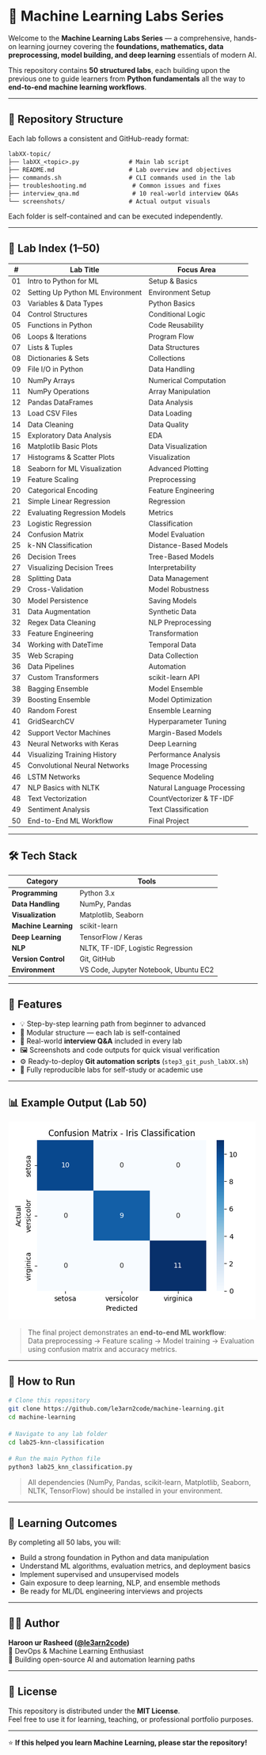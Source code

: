 # 🧠 Machine Learning Labs Series

Welcome to the **Machine Learning Labs Series** — a comprehensive, hands-on learning journey covering the **foundations, mathematics, data preprocessing, model building, and deep learning** essentials of modern AI.

This repository contains **50 structured labs**, each building upon the previous one to guide learners from **Python fundamentals** all the way to **end-to-end machine learning workflows**.

---

## 📂 Repository Structure

Each lab follows a consistent and GitHub-ready format:

```
labXX-topic/
├── labXX_<topic>.py              # Main lab script
├── README.md                     # Lab overview and objectives
├── commands.sh                   # CLI commands used in the lab
├── troubleshooting.md             # Common issues and fixes
├── interview_qna.md               # 10 real-world interview Q&As
└── screenshots/                  # Actual output visuals
```

Each folder is self-contained and can be executed independently.

---

## 🧩 Lab Index (1–50)

| # | Lab Title | Focus Area |
|:-:|------------|------------|
| 01 | Intro to Python for ML | Setup & Basics |
| 02 | Setting Up Python ML Environment | Environment Setup |
| 03 | Variables & Data Types | Python Basics |
| 04 | Control Structures | Conditional Logic |
| 05 | Functions in Python | Code Reusability |
| 06 | Loops & Iterations | Program Flow |
| 07 | Lists & Tuples | Data Structures |
| 08 | Dictionaries & Sets | Collections |
| 09 | File I/O in Python | Data Handling |
| 10 | NumPy Arrays | Numerical Computation |
| 11 | NumPy Operations | Array Manipulation |
| 12 | Pandas DataFrames | Data Analysis |
| 13 | Load CSV Files | Data Loading |
| 14 | Data Cleaning | Data Quality |
| 15 | Exploratory Data Analysis | EDA |
| 16 | Matplotlib Basic Plots | Data Visualization |
| 17 | Histograms & Scatter Plots | Visualization |
| 18 | Seaborn for ML Visualization | Advanced Plotting |
| 19 | Feature Scaling | Preprocessing |
| 20 | Categorical Encoding | Feature Engineering |
| 21 | Simple Linear Regression | Regression |
| 22 | Evaluating Regression Models | Metrics |
| 23 | Logistic Regression | Classification |
| 24 | Confusion Matrix | Model Evaluation |
| 25 | k-NN Classification | Distance-Based Models |
| 26 | Decision Trees | Tree-Based Models |
| 27 | Visualizing Decision Trees | Interpretability |
| 28 | Splitting Data | Data Management |
| 29 | Cross-Validation | Model Robustness |
| 30 | Model Persistence | Saving Models |
| 31 | Data Augmentation | Synthetic Data |
| 32 | Regex Data Cleaning | NLP Preprocessing |
| 33 | Feature Engineering | Transformation |
| 34 | Working with DateTime | Temporal Data |
| 35 | Web Scraping | Data Collection |
| 36 | Data Pipelines | Automation |
| 37 | Custom Transformers | scikit-learn API |
| 38 | Bagging Ensemble | Model Ensemble |
| 39 | Boosting Ensemble | Model Optimization |
| 40 | Random Forest | Ensemble Learning |
| 41 | GridSearchCV | Hyperparameter Tuning |
| 42 | Support Vector Machines | Margin-Based Models |
| 43 | Neural Networks with Keras | Deep Learning |
| 44 | Visualizing Training History | Performance Analysis |
| 45 | Convolutional Neural Networks | Image Processing |
| 46 | LSTM Networks | Sequence Modeling |
| 47 | NLP Basics with NLTK | Natural Language Processing |
| 48 | Text Vectorization | CountVectorizer & TF-IDF |
| 49 | Sentiment Analysis | Text Classification |
| 50 | End-to-End ML Workflow | Final Project |

---

## 🛠️ Tech Stack

| Category | Tools |
|-----------|--------|
| **Programming** | Python 3.x |
| **Data Handling** | NumPy, Pandas |
| **Visualization** | Matplotlib, Seaborn |
| **Machine Learning** | scikit-learn |
| **Deep Learning** | TensorFlow / Keras |
| **NLP** | NLTK, TF-IDF, Logistic Regression |
| **Version Control** | Git, GitHub |
| **Environment** | VS Code, Jupyter Notebook, Ubuntu EC2 |

---

## 🚀 Features

- 💡 Step-by-step learning path from beginner to advanced  
- 🧩 Modular structure — each lab is self-contained  
- 🧠 Real-world **interview Q&A** included in every lab  
- 🖼️ Screenshots and code outputs for quick visual verification  
- ⚙️ Ready-to-deploy **Git automation scripts** (`step3_git_push_labXX.sh`)  
- 🧾 Fully reproducible labs for self-study or academic use  

---

## 📊 Example Output (Lab 50)
![Confusion Matrix](lab50-end-to-end-ml/screenshots/lab50_confusion_matrix.png)

> The final project demonstrates an **end-to-end ML workflow**:  
> Data preprocessing → Feature scaling → Model training → Evaluation using confusion matrix and accuracy metrics.

---

## 📘 How to Run

```bash
# Clone this repository
git clone https://github.com/le3arn2code/machine-learning.git
cd machine-learning

# Navigate to any lab folder
cd lab25-knn-classification

# Run the main Python file
python3 lab25_knn_classification.py
```

> All dependencies (NumPy, Pandas, scikit-learn, Matplotlib, Seaborn, NLTK, TensorFlow) should be installed in your environment.

---

## 🧠 Learning Outcomes

By completing all 50 labs, you will:
- Build a strong foundation in Python and data manipulation  
- Understand ML algorithms, evaluation metrics, and deployment basics  
- Implement supervised and unsupervised models  
- Gain exposure to deep learning, NLP, and ensemble methods  
- Be ready for ML/DL engineering interviews and projects  

---

## 👨‍💻 Author

**Haroon ur Rasheed ([@le3arn2code](https://github.com/le3arn2code))**  
📍 DevOps & Machine Learning Enthusiast  
🔗 Building open-source AI and automation learning paths  

---

## 🏁 License

This repository is distributed under the **MIT License**.  
Feel free to use it for learning, teaching, or professional portfolio purposes.

---

⭐ **If this helped you learn Machine Learning, please star the repository!**
